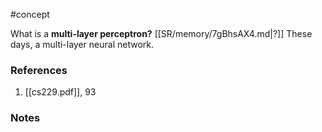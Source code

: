 #concept

What is a **multi-layer perceptron?** 
[[SR/memory/7gBhsAX4.md|?]]
These days, a multi-layer neural network. 
### References
1. [[cs229.pdf]], 93
### Notes





